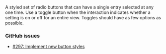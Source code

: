 A styled set of radio buttons that can have a single entry selected at any one time. Use a toggle button when the interaction indicates whether a setting is on or off for an entire view. Toggles should have as few options as possible.

### GitHub issues
 - [#297: Implement new button styles](https://github.com/18F/fec-style/issues/297)
